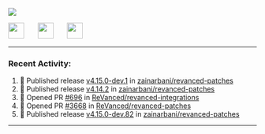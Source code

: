 <p align="left">
  <!-- Typing SVG by DenverCoder1 - https://github.com/DenverCoder1/readme-typing-svg -->
  <a href="https://github.com/DenverCoder1/readme-typing-svg">
    <img src="https://readme-typing-svg.demolab.com/?lines=Hello%2E%2E%2E;Im%20Zain;&font=Fira%20Code&center=false&width=440&height=45&color=00FFFF&vCenter=true&pause=1000&size=22" /></a>
</p>

<p align="left">
  <a href="https://www.youtube.com/@zainarbani"><img width="32px" src="https://www.freeiconspng.com/uploads/youtube-subscribe-png-youtube-subscribe-to-5.png"/></a>
  &#8287;&#8287;&#8287;&#8287;&#8287;
  <a href="https://discord.com/invite/4dMPpvKm"><img width="32px" src="https://www.freeiconspng.com/uploads/discord-icon-7.png"/></a>
  &#8287;&#8287;&#8287;&#8287;&#8287;
  <a href="https://t.me/AnotherZain"><img width="32px" src="https://www.freeiconspng.com/uploads/telegram-icon-1.png"></a>
</p>

---

<h3>Recent Activity:</h3>

<!-- https://github.com/jamesgeorge007/github-activity-readme -->
<!--START_SECTION:activity-->
1. 🚀 Published release [v4.15.0-dev.1](https://github.com/zainarbani/revanced-patches/releases/tag/v4.15.0-dev.1) in [zainarbani/revanced-patches](https://github.com/zainarbani/revanced-patches)
2. 🚀 Published release [v4.14.2](https://github.com/zainarbani/revanced-patches/releases/tag/v4.14.2) in [zainarbani/revanced-patches](https://github.com/zainarbani/revanced-patches)
3. 💪 Opened PR [#696](https://github.com/ReVanced/revanced-integrations/pull/696) in [ReVanced/revanced-integrations](https://github.com/ReVanced/revanced-integrations)
4. 💪 Opened PR [#3668](https://github.com/ReVanced/revanced-patches/pull/3668) in [ReVanced/revanced-patches](https://github.com/ReVanced/revanced-patches)
5. 🚀 Published release [v4.15.0-dev.82](https://github.com/zainarbani/revanced-patches/releases/tag/v4.15.0-dev.82) in [zainarbani/revanced-patches](https://github.com/zainarbani/revanced-patches)
<!--END_SECTION:activity-->

---
